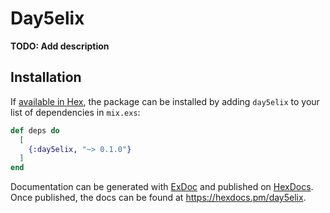 # Day5elix

**TODO: Add description**

## Installation

If [available in Hex](https://hex.pm/docs/publish), the package can be installed
by adding `day5elix` to your list of dependencies in `mix.exs`:

```elixir
def deps do
  [
    {:day5elix, "~> 0.1.0"}
  ]
end
```

Documentation can be generated with [ExDoc](https://github.com/elixir-lang/ex_doc)
and published on [HexDocs](https://hexdocs.pm). Once published, the docs can
be found at <https://hexdocs.pm/day5elix>.


